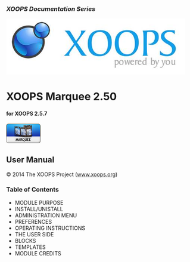 ### _XOOPS Documentation Series_
![logoXoops.jpg](assets/logoXoops.jpg)

# XOOPS Marquee 2.50
#### for XOOPS 2.5.7
  
      
![logoModule.png](assets/logoModule.png)
            
                
                
    
## User Manual
  
  
  
  
  
© 2014 The XOOPS Project (www.xoops.org)    
  
  
### Table of Contents


- MODULE PURPOSE
- INSTALL/UNISTALL
- ADMINISTRATION MENU
- PREFERENCES
- OPERATING INSTRUCTIONS
- THE USER SIDE
- BLOCKS
- TEMPLATES
- MODULE CREDITS

